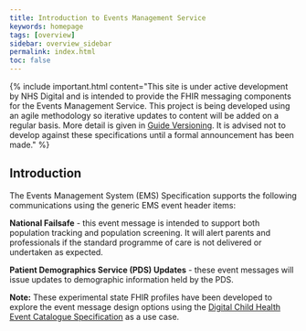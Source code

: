 ```yaml
---
title: Introduction to Events Management Service
keywords: homepage
tags: [overview]
sidebar: overview_sidebar
permalink: index.html
toc: false
---
```


{% include important.html content="This site is under active development by NHS Digital and is intended to provide the FHIR messaging components for the Events Management Service. This project is being developed using an agile methodology so iterative updates to content will be added on a regular basis. More detail is given in [Guide Versioning](/overview_guide_versioning.html). It is advised not to develop against these specifications until a formal announcement has been made." %}

## Introduction ##

The Events Management System (EMS) Specification supports the following communications using the generic EMS event header items:

**National Failsafe** - this event message is intended to support both population tracking and population screening. It will alert  parents and professionals if the standard programme of care is not delivered or undertaken as expected.

**Patient Demographics Service (PDS) Updates** - these event messages will issue updates to demographic information held by the PDS.
 
**Note:** These experimental state FHIR profiles have been developed to explore the event message design options using the [Digital Child Health Event Catalogue Specification](https://nhsconnect.github.io/Digital-Child-Health/Generated/Chapter.1.About/index.html) as a use case. 